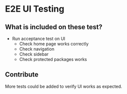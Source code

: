 # E2E UI Testing

## What is included on these test?

- Run acceptance test on UI
  - Check home page works correctly
  - Check navigation
  - Check sidebar
  - Check protected packages works

## Contribute

More tests could be added to verify UI works as expected.
